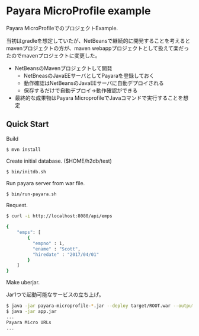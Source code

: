 Payara MicroProfile example
==========================

Payara MicroProfileでのプロジェクトExample.

当初はgradleを想定していたが、NetBeansで継続的に開発することを考えるとmavenプロジェクトの方が、maven webappプロジェクトとして扱えて楽だったのでmavenプロジェクトに変更した。

- NetBeansのMavenプロジェクトして開発
    - NetBneasのJavaEEサーバとしてPayaraを登録しておく
    - 動作確認はNetBeansのJavaEEサーバに自動デプロイされる
    - 保存するだけで自動デプロイ->動作確認ができる
- 最終的な成果物はPayara MicroprofileでJavaコマンドで実行することを想定


Quick Start
-------------------

Build

```bash
$ mvn install
```


Create initial database. ($HOME/h2db/test)

```bash
$ bin/initdb.sh
```

Run payara server from war file.

```bash
$ bin/run-payara.sh
```

Request.

```bash
$ curl -i http://localhost:8080/api/emps

{
    "emps": [
        {
          "empno" : 1,
          "ename" : "Scott",
          "hiredate" : "2017/04/01"
        }
    ]
}
```

Make uberjar.

Jar1つで起動可能なサービスの立ち上げ。

```bash
$ java -jar payara-microprofile-*.jar --deploy target/ROOT.war --outputuberjar app.jar
$ java -jar app.jar
...
Payara Micro URLs
...
```


